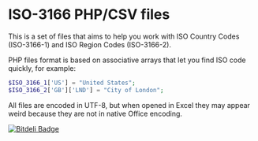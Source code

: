 ISO-3166 PHP/CSV files
=====

This is a set of files that aims to help you work with ISO Country Codes (ISO-3166-1) and ISO Region Codes (ISO-3166-2). 

PHP files format is based on associative arrays that let you find ISO code quickly, for example: 

```php
$ISO_3166_1['US'] = "United States";
$ISO_3166_2['GB']['LND'] = "City of London";
```

All files are encoded in UTF-8, but when opened in Excel they may appear weird because they are not in native Office encoding.

[![Bitdeli Badge](https://d2weczhvl823v0.cloudfront.net/fran-diaz/iso-3166/trend.png)](https://bitdeli.com/free "Bitdeli Badge")